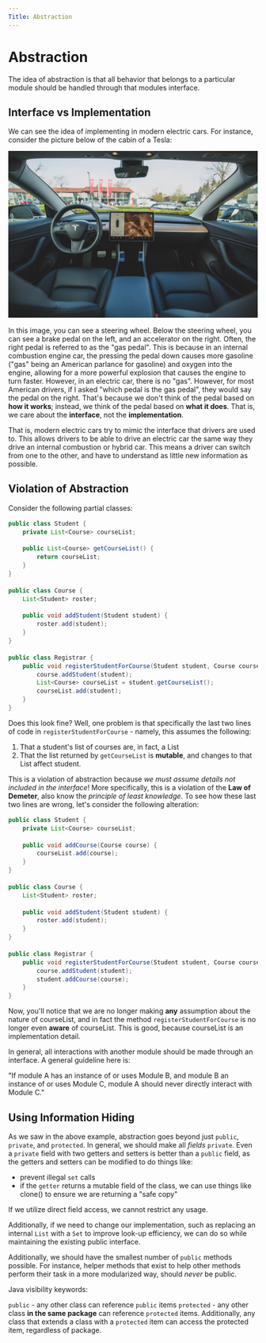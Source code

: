 ```yaml
---
Title: Abstraction
---
```


# Abstraction

The idea of abstraction is that all behavior that belongs to a particular module should be handled through that modules interface.

## Interface vs Implementation

We can see the idea of implementing in modern electric cars. For instance, consider the picture below of the cabin of a Tesla:

![img.png](../images/concepts/tesla_cabin.png)

In this image, you can see a steering wheel. Below the steering wheel, you can see a brake pedal on the left, and an accelerator on the right. Often, the right pedal is referred to as the "gas pedal". This is because in an internal combustion engine car, the pressing the pedal down causes more gasoline ("gas" being an American parlance for gasoline) and oxygen into the engine, allowing for a more powerful explosion that causes the engine to turn faster. However, in an electric car, there is no "gas". However, for most American drivers, if I asked "which pedal is the gas pedal", they would say the pedal on the right. That's because we don't think of the pedal based on **how it works**; instead, we think of the pedal based on **what it does**. That is, we care about the **interface**, not the **implementation**.

That is, modern electric cars try to mimic the interface that drivers are used to. This allows drivers to be able to drive an electric car the same way they drive an internal combustion or hybrid car. This means a driver can switch from one to the other, and have to understand as little new information as possible.

## Violation of Abstraction

Consider the following partial classes:

```java
public class Student {
    private List<Course> courseList;

    public List<Course> getCourseList() {
        return courseList;
    }
}

public class Course {
    List<Student> roster;
    
    public void addStudent(Student student) {
        roster.add(student);
    }
}

public class Registrar {
    public void registerStudentForCourse(Student student, Course course) {
        course.addStudent(student);
        List<Course> courseList = student.getCourseList();
        courseList.add(student);
    }
}
```

Does this look fine? Well, one problem is that specifically the last two lines of code in `registerStudentForCourse` - namely, this assumes the following:

1) That a student's list of courses are, in fact, a List
2) That the list returned by `getCourseList` is **mutable**, and changes to that List affect student.

This is a violation of abstraction because *we must assume details not included in the interface*! More specifically, this is a violation of the **Law of Demeter**, also know the *principle of least knowledge*. To see how these last two lines are wrong, let's consider the following alteration:

```java
public class Student {
    private List<Course> courseList;

    public void addCourse(Course course) {
        courseList.add(course);
    }
}

public class Course {
    List<Student> roster;
    
    public void addStudent(Student student) {
        roster.add(student);
    }
}

public class Registrar {
    public void registerStudentForCourse(Student student, Course course) {
        course.addStudent(student);
        student.addCourse(course);
    }
}
```

Now, you'll notice that we are no longer making **any** assumption about the nature of courseList, and in fact the method `registerStudentForCourse` is no longer even **aware** of courseList. This is good, because courseList is an implementation detail.

In general, all interactions with another module should be made through an interface. A general guideline here is:

"If module A has an instance of or uses Module B, and module B  an instance of or uses Module C, module A should never directly interact with Module C."

## Using Information Hiding

As we saw in the above example, abstraction goes beyond just `public`, `private`, and `protected`. In general, we should make all *fields* `private`. Even a `private` field with two getters and setters is better than a `public` field, as the getters and setters can be modified to do things like:

- prevent illegal `set` calls
- if the `getter` returns a mutable field of the class, we can use things like clone() to ensure we are returning a "safe copy"

If we utilize direct field access, we cannot restrict any usage.

Additionally, if we need to change our implementation, such as replacing an internal `List` with a `Set` to improve look-up efficiency, we can do so while maintaining the existing public interface.

Additionally, we should have the smallest number of `public` methods possible. For instance, helper methods that exist to help other methods perform their task in a more modularized way, should *never* be public.

Java visibility keywords:

`public` - any other class can reference `public` items
`protected` - any other class **in the same package** can reference `protected` items. Additionally, any class that extends a class with a `protected` item can access the protected item, regardless of package.